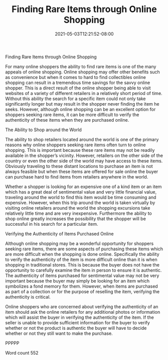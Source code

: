 ﻿---
title: "Finding Rare Items through Online Shopping"
date: 2021-05-03T12:21:52-08:00
description: "TXT Tips for Web Success"
featured_image: "/images/TXT.jpg"
tags: ["TXT"]
---

Finding Rare Items through Online Shopping

For many online shoppers the ability to find rare items is one of the many appeals of online shopping. Online shopping may offer other benefits such as convenience but when it comes to hard to find collectibles online shopping can result in a tremendous time savings for the savvy online shopper. This is a direct result of the online shopper being able to visit websites of a variety of different retailers in a relatively short period of time. Without this ability the search for a specific item could not only take significantly longer but may result in the shopper never finding the item he seeks. However, although online shopping can be an excellent option for shoppers seeking rare items, it can be more difficult to verify the authenticity of these items when they are purchased online. 

The Ability to Shop around the World

The ability to shop retailers located around the world is one of the primary reasons why online shoppers seeking rare items often turn to online shopping. This is important because these rare items may not be readily available in the shopper’s vicinity. However, retailers on the other side of the country or even the other side of the world may have access to these items. Obviously traveling to these distant locations to purchase an item is not always feasible but when these items are offered for sale online the buyer can purchase hard to find items from retailers anywhere in the world. 

Whether a shopper is looking for an expensive one of a kind item or an item which has a great deal of sentimental value and very little financial value, traveling around the world to find this item would be time consuming and expensive. However, when this trip around the world is taken virtually by visiting online retailers around the world the shopping excursions take relatively little time and are very inexpensive. Furthermore the ability to shop online greatly increases the possibility that the shopper will be successful in his search for a particular item. 

Verifying the Authenticity of Items Purchased Online

Although online shopping may be a wonderful opportunity for shoppers seeking rare items, there are some aspects of purchasing these items which are more difficult when the shopping is done online. Specifically the ability to verify the authenticity of the item is more difficult online than it is when shopping in traditional stores. This is because the buyer does not have the opportunity to carefully examine the item in person to ensure it is authentic. The authenticity of items purchased for sentimental value may not be very important because the buyer may simply be looking for an item which symbolizes a fond memory for them. However, when items are purchased as part of a collection or for the purpose of reselling the item, verifying the authenticity is critical.

Online shoppers who are concerned about verifying the authenticity of an item should ask the online retailers for any additional photos or information which will assist the buyer in verifying the authenticity of the item. If the seller is unable to provide sufficient information for the buyer to verify whether or not the product is authentic the buyer will have to decide whether or not they still want to make the purchase. 

PPPPP

Word count 552

